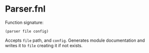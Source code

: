 # Parser.fnl
Function signature:

```
(parser file config)
```
Accepts `file` path, and `config`. Generates module documentation
and writes it to `file` creating it if not exists.


<!-- Generated with Fenneldoc 0.0.3
     https://gitlab.com/andreyorst/fenneldoc -->
